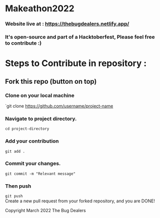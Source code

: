 # Makeathon2022

### Website live at : https://thebugdealers.netlify.app/

<!-- ### This project won the Track Winner Award Makeathon 4.0-->

### It's open-source and part of a Hacktoberfest, Please feel free to contribute :)

# Steps to Contribute in repository :

## Fork this repo (button on top)
### Clone on your local machine<br>
`git clone https://github.com/username/project-name

### Navigate to project directory.
`cd project-directory`
### Add your contribution
`git add .`
### Commit your changes.
`git commit -m "Relevant message"`
### Then push
`git push `<br>
Create a new pull request from your forked repository, and you are DONE!


Copyright March 2022 The Bug Dealers
